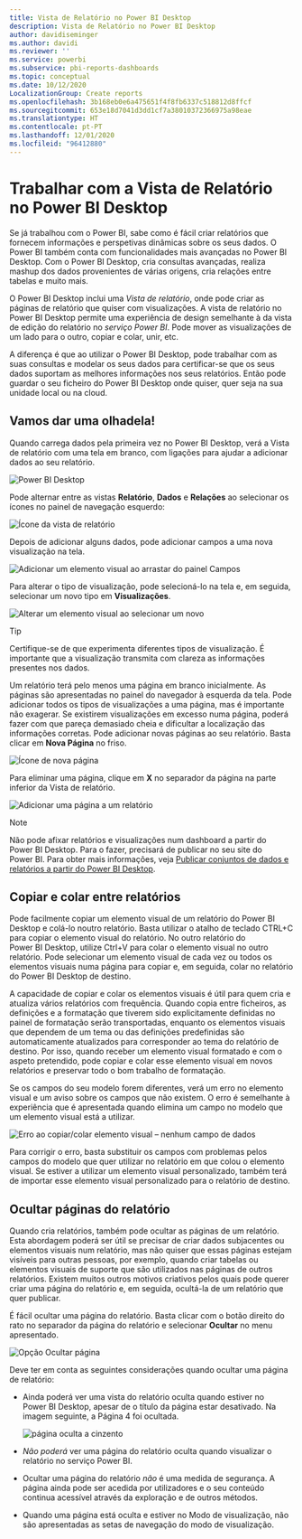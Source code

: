```yaml
---
title: Vista de Relatório no Power BI Desktop
description: Vista de Relatório no Power BI Desktop
author: davidiseminger
ms.author: davidi
ms.reviewer: ''
ms.service: powerbi
ms.subservice: pbi-reports-dashboards
ms.topic: conceptual
ms.date: 10/12/2020
LocalizationGroup: Create reports
ms.openlocfilehash: 3b168eb0e6a475651f4f8fb6337c518812d8ffcf
ms.sourcegitcommit: 653e18d7041d3dd1cf7a38010372366975a98eae
ms.translationtype: HT
ms.contentlocale: pt-PT
ms.lasthandoff: 12/01/2020
ms.locfileid: "96412880"
---
```

# <a name="work-with-report-view-in-power-bi-desktop"></a>Trabalhar com a Vista de Relatório no Power BI Desktop

Se já trabalhou com o Power BI, sabe como é fácil criar relatórios que fornecem informações e perspetivas dinâmicas sobre os seus dados. O Power BI também conta com funcionalidades mais avançadas no Power BI Desktop. Com o Power BI Desktop, cria consultas avançadas, realiza mashup dos dados provenientes de várias origens, cria relações entre tabelas e muito mais.

O Power BI Desktop inclui uma *Vista de relatório*, onde pode criar as páginas de relatório que quiser com visualizações. A vista de relatório no Power BI Desktop permite uma experiência de design semelhante à da vista de edição do relatório no *serviço Power BI*. Pode mover as visualizações de um lado para o outro, copiar e colar, unir, etc.

A diferença é que ao utilizar o Power BI Desktop, pode trabalhar com as suas consultas e modelar os seus dados para certificar-se que os seus dados suportam as melhores informações nos seus relatórios. Então pode guardar o seu ficheiro do Power BI Desktop onde quiser, quer seja na sua unidade local ou na cloud.

## <a name="lets-take-a-look"></a>Vamos dar uma olhadela!

Quando carrega dados pela primeira vez no Power BI Desktop, verá a Vista de relatório com uma tela em branco, com ligações para ajudar a adicionar dados ao seu relatório.

![Power BI Desktop](media/desktop-report-view/report-view-blank-canvas.png)

Pode alternar entre as vistas **Relatório**, **Dados** e **Relações** ao selecionar os ícones no painel de navegação esquerdo:

![Ícone da vista de relatório](media/desktop-report-view/pbi_reportviewinpbidesigner_changeview.png)

Depois de adicionar alguns dados, pode adicionar campos a uma nova visualização na tela.

![Adicionar um elemento visual ao arrastar do painel Campos](media/desktop-report-view/pbid_reportview_addvis.gif)

Para alterar o tipo de visualização, pode selecioná-lo na tela e, em seguida, selecionar um novo tipo em **Visualizações**.

![Alterar um elemento visual ao selecionar um novo](media/desktop-report-view/pbid_reportview_changevis.gif)

> [!TIP]
> Certifique-se de que experimenta diferentes tipos de visualização. É importante que a visualização transmita com clareza as informações presentes nos dados.

Um relatório terá pelo menos uma página em branco inicialmente. As páginas são apresentadas no painel do navegador à esquerda da tela. Pode adicionar todos os tipos de visualizações a uma página, mas é importante não exagerar. Se existirem visualizações em excesso numa página, poderá fazer com que pareça demasiado cheia e dificultar a localização das informações corretas. Pode adicionar novas páginas ao seu relatório. Basta clicar em **Nova Página** no friso.

![Ícone de nova página](media/desktop-report-view/pbidesignerreportviewnewpage.png)

Para eliminar uma página, clique em **X** no separador da página na parte inferior da Vista de relatório.

![Adicionar uma página a um relatório](media/desktop-report-view/pbi_reportviewinpbidesigner_deletepage.png)

> [!NOTE]
> Não pode afixar relatórios e visualizações num dashboard a partir do Power BI Desktop. Para o fazer, precisará de publicar no seu site do Power BI. Para obter mais informações, veja [Publicar conjuntos de dados e relatórios a partir do Power BI Desktop](desktop-upload-desktop-files.md).

## <a name="copy-and-paste-between-reports"></a>Copiar e colar entre relatórios

Pode facilmente copiar um elemento visual de um relatório do Power BI Desktop e colá-lo noutro relatório. Basta utilizar o atalho de teclado CTRL+C para copiar o elemento visual do relatório. No outro relatório do Power BI Desktop, utilize Ctrl+V para colar o elemento visual no outro relatório. Pode selecionar um elemento visual de cada vez ou todos os elementos visuais numa página para copiar e, em seguida, colar no relatório do Power BI Desktop de destino.

A capacidade de copiar e colar os elementos visuais é útil para quem cria e atualiza vários relatórios com frequência. Quando copia entre ficheiros, as definições e a formatação que tiverem sido explicitamente definidas no painel de formatação serão transportadas, enquanto os elementos visuais que dependem de um tema ou das definições predefinidas são automaticamente atualizados para corresponder ao tema do relatório de destino. Por isso, quando receber um elemento visual formatado e com o aspeto pretendido, pode copiar e colar esse elemento visual em novos relatórios e preservar todo o bom trabalho de formatação.

Se os campos do seu modelo forem diferentes, verá um erro no elemento visual e um aviso sobre os campos que não existem. O erro é semelhante à experiência que é apresentada quando elimina um campo no modelo que um elemento visual está a utilizar.

![Erro ao copiar/colar elemento visual – nenhum campo de dados](media/desktop-report-view/report-view_07.png)

Para corrigir o erro, basta substituir os campos com problemas pelos campos do modelo que quer utilizar no relatório em que colou o elemento visual. Se estiver a utilizar um elemento visual personalizado, também terá de importar esse elemento visual personalizado para o relatório de destino.

## <a name="hide-report-pages"></a>Ocultar páginas do relatório

Quando cria relatórios, também pode ocultar as páginas de um relatório. Esta abordagem poderá ser útil se precisar de criar dados subjacentes ou elementos visuais num relatório, mas não quiser que essas páginas estejam visíveis para outras pessoas, por exemplo, quando criar tabelas ou elementos visuais de suporte que são utilizados nas páginas de outros relatórios. Existem muitos outros motivos criativos pelos quais pode querer criar uma página do relatório e, em seguida, ocultá-la de um relatório que quer publicar.

É fácil ocultar uma página do relatório. Basta clicar com o botão direito do rato no separador da página do relatório e selecionar **Ocultar** no menu apresentado.

![Opção Ocultar página](media/desktop-report-view/report-view_05.png)

Deve ter em conta as seguintes considerações quando ocultar uma página de relatório:

* Ainda poderá ver uma vista do relatório oculta quando estiver no Power BI Desktop, apesar de o título da página estar desativado. Na imagem seguinte, a Página 4 foi ocultada.

    ![página oculta a cinzento](media/desktop-report-view/report-view_06.png)

* *Não poderá* ver uma página do relatório oculta quando visualizar o relatório no serviço Power BI.

* Ocultar uma página do relatório *não* é uma medida de segurança. A página ainda pode ser acedida por utilizadores e o seu conteúdo continua acessível através da exploração e de outros métodos.

* Quando uma página está oculta e estiver no Modo de visualização, não são apresentadas as setas de navegação do modo de visualização.
